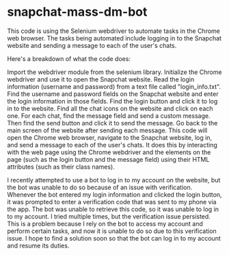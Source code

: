 # snapchat-mass-dm-bot
This code is using the Selenium webdriver to automate tasks in the Chrome web browser. The tasks being automated include logging in to the Snapchat website and sending a message to each of the user's chats.

Here's a breakdown of what the code does:

Import the webdriver module from the selenium library.
Initialize the Chrome webdriver and use it to open the Snapchat website.
Read the login information (username and password) from a text file called "login_info.txt".
Find the username and password fields on the Snapchat website and enter the login information in those fields.
Find the login button and click it to log in to the website.
Find all the chat icons on the website and click on each one.
For each chat, find the message field and send a custom message. Then find the send button and click it to send the message.
Go back to the main screen of the website after sending each message.
This code will open the Chrome web browser, navigate to the Snapchat website, log in, and send a message to each of the user's chats. It does this by interacting with the web page using the Chrome webdriver and the elements on the page (such as the login button and the message field) using their HTML attributes (such as their class names).

I recently attempted to use a bot to log in to my account on the website, but the bot was unable to do so because of an issue with verification. Whenever the bot entered my login information and clicked the login button, it was prompted to enter a verification code that was sent to my phone via the app. The bot was unable to retrieve this code, so it was unable to log in to my account. I tried multiple times, but the verification issue persisted. This is a problem because I rely on the bot to access my account and perform certain tasks, and now it is unable to do so due to this verification issue. I hope to find a solution soon so that the bot can log in to my account and resume its duties.
